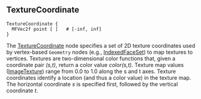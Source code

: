 ## TextureCoordinate

```
TextureCoordinate {
  MFVec2f point [ ]   # [-inf, inf]
}
```

The [TextureCoordinate](#texturecoordinate) node specifies a set of 2D texture coordinates used by vertex-based `Geometry` nodes (e.g., [IndexedFaceSet](indexedfaceset.md)) to map textures to vertices.
Textures are two-dimensional color functions that, given a coordinate pair *(s,t)*, return a color value *color(s,t)*.
Texture map values ([ImageTexture](imagetexture.md)) range from 0.0 to 1.0 along the s and t axes.
Texture coordinates identify a location (and thus a color value) in the texture map.
The horizontal coordinate *s* is specified first, followed by the vertical coordinate *t*.
